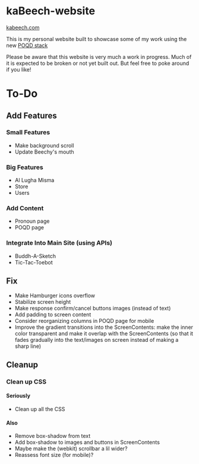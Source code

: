 # kaBeech-website

[kabeech.com](https://kabeech.com)

This is my personal website built to showcase some of my work using the new [POQD stack](https://kabeech.com/poqd)

Please be aware that this website is very much a work in progress. Much of it is expected to be broken or not yet built out. But feel free to poke around if you like!

# To-Do

## Add Features

### Small Features

* Make background scroll
* Update Beechy's mouth

### Big Features

* Al Lugha Misma
* Store
* Users

### Add Content

* Pronoun page
* POQD page

### Integrate Into Main Site (using APIs)

* Buddh-A-Sketch
* Tic-Tac-Toebot

## Fix

* Make Hamburger icons overflow
* Stabilize screen height
* Make response confirm/cancel buttons images (instead of text)
* Add padding to screen content
* Consider reorganizing columns in POQD page for mobile
* Improve the gradient transitions into the ScreenContents: make the inner color transparent and make it overlap with the ScreenContents (so that it fades gradually into the text/images on screen instead of making a sharp line)

## Cleanup

### Clean up CSS

#### Seriously

* Clean up all the CSS

#### Also

* Remove box-shadow from text
* Add box-shadow to images and buttons in ScreenContents
* Maybe make the (webkit) scrollbar a lil wider?
* Reassess font size (for mobile)?